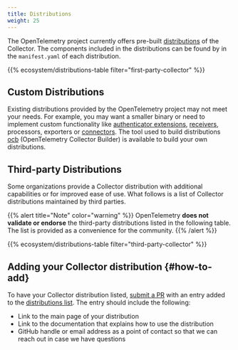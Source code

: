 ```yaml
---
title: Distributions
weight: 25
---
```


The OpenTelemetry project currently offers pre-built [distributions][] of the
Collector. The components included in the distributions can be found by in the
`manifest.yaml` of each distribution.

[distributions]:
  https://github.com/open-telemetry/opentelemetry-collector-releases/tree/main/distributions

{{% ecosystem/distributions-table filter="first-party-collector" %}}

## Custom Distributions

Existing distributions provided by the OpenTelemetry project may not meet your
needs. For example, you may want a smaller binary or need to implement custom
functionality like
[authenticator extensions](../building/authenticator-extension),
[receivers](../building/receiver), processors, exporters or
[connectors](../building/connector). The tool used to build distributions
[ocb](../custom-collector) (OpenTelemetry Collector Builder) is available to
build your own distributions.

## Third-party Distributions

Some organizations provide a Collector distribution with additional capabilities
or for improved ease of use. What follows is a list of Collector distributions
maintained by third parties.

{{% alert title="Note" color="warning" %}} OpenTelemetry **does not validate or
endorse** the third-party distributions listed in the following table. The list
is provided as a convenience for the community. {{% /alert %}}

{{% ecosystem/distributions-table filter="third-party-collector" %}}

## Adding your Collector distribution {#how-to-add}

To have your Collector distribution listed, [submit a PR][] with an entry added
to the [distributions list][]. The entry should include the following:

- Link to the main page of your distribution
- Link to the documentation that explains how to use the distribution
- GitHub handle or email address as a point of contact so that we can reach out
  in case we have questions

[submit a PR]: /docs/contributing/pull-requests/
[distributions list]:
  https://github.com/open-telemetry/opentelemetry.io/tree/main/data/ecosystem/distributions.yaml
